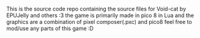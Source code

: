This is the source code repo containing the source files for Void-cat by EPUJelly and others :3
the game is primarily made in pico 8 in Lua and the graphics are a combination of pixel composer(.pxc) and pico8
feel free to mod/use any parts of this game :D
